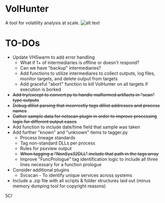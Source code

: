 # VolHunter #

A tool for volatility analysis at scale.
![alt text](https://user-images.githubusercontent.com/39749344/59982884-6ae23a00-95de-11e9-815b-25443e51b24c.JPG)
# TO-DOs #

- Update VHSwarm to add error handling
     - What if 1+ of intermediaries is offline or doesn't respond?
     - Can we have "backup" intermediaries?
     - Add functions to utilize intermediares to collect outputs, log files, monitor targets, and delete output from targets
     - Add graceful "abort" function to kill VolHunter on all targets if execution is borked
- ~~Add try/except to convert.py to handle malformed artifacts in "scan" type outputs~~
- ~~Debug dlllist parsing that incorrectly tags dlllist addresses and process names~~
- ~~Gather sample data for netscan plugin in order to improve processing logic for different output cases~~
- Add function to include date/time field that sample was taken
- Add further "known" and "unknown" items to tagger.py
     - Process lineage standards
     - Tag non-standard DLLs per process
     - Rules for psxview output
     - ~~When tagging a "NonSys32DLL" include that path in the tags array~~
     - Improve "FuncPrologue" tag identification logic to include all three lines necessary for a function prologue
- Consider additional plugins
     - Svcscan - To identify unique services across systems
- Include a .zip file with all scripts & folder structures laid out (minus memory dumping tool for copyright reasons)

5C!
